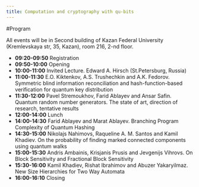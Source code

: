 ```yaml
---
title: Computation and cryptography with qu-bits
---
```


#Program

All events will be in Second building of Kazan Federal University (Kremlevskaya str, 35, Kazan), room 216, 2-nd floor. 

* <span style="font-weight: bold">09:20-09:50</span> Registration
* <span style="font-weight: bold">09:50-10:00</span> Opening
* <span style="font-weight: bold">10:00-11:00</span> Invited Lecture. Edward A. Hirsch (St.Petersburg, Russia)
* <span style="font-weight: bold">11:00-11:30</span> E.O. Kiktenkov, A.S. Trushechkin and A.K. Fedorov. Symmetric blind information reconciliation and hash-function-based verification for quantum key distribution
* <span style="font-weight: bold">11:30-12:00</span> Pavel Stremoukhov, Farid Ablayev and Ansar Safin. Quantum random number generators. The state of art, direction of research, tentative results
* <span style="font-weight: bold">12:00-14:00</span> Lunch
* <span style="font-weight: bold">14:00-14:30</span> Farid Ablayev and Marat Ablayev. Branching Program Complexity of Quantum Hashing 
* <span style="font-weight: bold">14:30-15:00</span> Nikolajs Nahimovs, Raqueline A. M. Santos and Kamil Khadiev. On the probability of finding marked connected components using quantum walks
* <span style="font-weight: bold">15:00-15:30</span> Andris Ambainis, Krisjanis Prusis and Jevgenijs Vihrovs. On Block Sensitivity and Fractional Block Sensitivity 
* <span style="font-weight: bold">15:30-16:00</span> Kamil Khadiev, Rishat Ibrahimov and Abuzer Yakaryilmaz. New Size Hierarchies for Two Way Automata
* <span style="font-weight: bold">16:00-16:10</span> Closing

